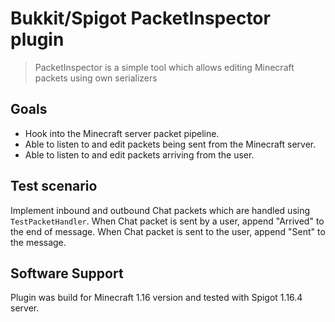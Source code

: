 # Bukkit/Spigot PacketInspector plugin
> PacketInspector is a simple tool which allows editing Minecraft packets using own serializers

## Goals
- Hook into the Minecraft server packet pipeline.
- Able to listen to and edit packets being sent from the Minecraft server.
- Able to listen to and edit packets arriving from the user.
  
## Test scenario
Implement inbound and outbound Chat packets which are handled using `TestPacketHandler`.
When Chat packet is sent by a user, append "Arrived" to the end of message.
When Chat packet is sent to the user, append "Sent" to the message.
 
## Software Support
Plugin was build for Minecraft 1.16 version and tested with Spigot 1.16.4 server.